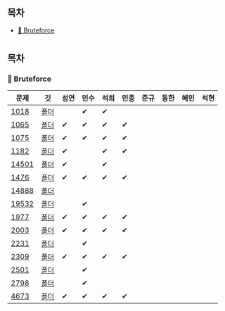 # 
## 목차
- [📌 Bruteforce](#bruteforce)

# 
## 목차
### 📌 Bruteforce
| 문제 | &nbsp;&nbsp;깃&nbsp;&nbsp; | 성연 | 민수 | 석희 | 민종 | 준규 | 동한 | 혜민 | 석현 |
| ----- | :-----: | ----- | ----- | ----- | ----- | ----- | ----- | ----- | ----- |
|[1018](https://www.acmicpc.net/problem/1018)|[폴더](./Bruteforce/Boj1018)||✔|✔||||||
|[1065](https://www.acmicpc.net/problem/1065)|[폴더](./Bruteforce/Boj1065)|✔|✔|✔|✔|||||
|[1075](https://www.acmicpc.net/problem/1075)|[폴더](./Bruteforce/Boj1075)|✔|✔|✔|✔|||||
|[1182](https://www.acmicpc.net/problem/1182)|[폴더](./Bruteforce/Boj1182)|✔||✔|✔|||||
|[14501](https://www.acmicpc.net/problem/14501)|[폴더](./Bruteforce/Boj14501)|✔||✔||||||
|[1476](https://www.acmicpc.net/problem/1476)|[폴더](./Bruteforce/Boj1476)|✔|✔|✔|✔|||||
|[14888](https://www.acmicpc.net/problem/14888)|[폴더](./Bruteforce/Boj14888)|||||||||
|[19532](https://www.acmicpc.net/problem/19532)|[폴더](./Bruteforce/Boj19532)||✔|||||||
|[1977](https://www.acmicpc.net/problem/1977)|[폴더](./Bruteforce/Boj1977)|✔|✔|✔|✔|||||
|[2003](https://www.acmicpc.net/problem/2003)|[폴더](./Bruteforce/Boj2003)|✔|✔|✔|✔|||||
|[2231](https://www.acmicpc.net/problem/2231)|[폴더](./Bruteforce/Boj2231)||✔|||||||
|[2309](https://www.acmicpc.net/problem/2309)|[폴더](./Bruteforce/Boj2309)|✔|✔|✔|✔|||||
|[2501](https://www.acmicpc.net/problem/2501)|[폴더](./Bruteforce/Boj2501)||✔|||||||
|[2798](https://www.acmicpc.net/problem/2798)|[폴더](./Bruteforce/Boj2798)||✔|||||||
|[4673](https://www.acmicpc.net/problem/4673)|[폴더](./Bruteforce/Boj4673)|✔|✔|✔|✔|||||
